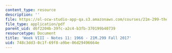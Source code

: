 ```yaml
---
content_type: resource
description: ''
file: https://ol-ocw-studio-app-qa.s3.amazonaws.com/courses/21m-299-the-beatles-fall-2017/748c3dd30c1f69f8a9be06d29496664e_MIT21M_299F17_Notes11.pdf
file_type: application/pdf
parent_uid: d6f2204b-39fc-a2c4-b3fb-370199b40739
resourcetype: Document
title: 'Week VIII - Notes 11: 1966 - 21M.299 Fall 2017'
uid: 748c3dd3-0c1f-69f8-a9be-06d29496664e
---
```

